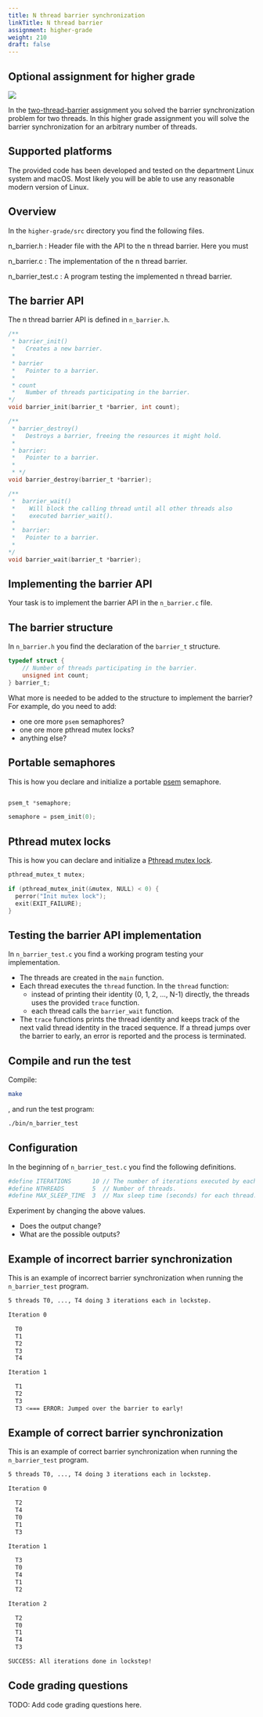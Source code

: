 ```yaml
---
title: N thread barrier synchronization
linkTitle: N thread barrier
assignment: higher-grade
weight: 210
draft: false
---
```


<h2 class="subtitle">Optional assignment for higher grade</h2>

![](/v1/images/threads-and-synchronization/n-thread-barrier.png?width=633px)

In the [two-thread-barrier](two-thread-barrier) assignment you solved the barrier synchronization problem for two threads. 
In this higher grade assignment you will solve the barrier synchronization for an arbitrary number of threads. 

## Supported platforms

The provided code has been developed and tested on the department Linux system
and macOS. Most likely you will be able to use any reasonable modern version of
Linux. 


## Overview

In the `higher-grade/src` directory you find the following files. 

n_barrier.h
: Header file with the API to the n thread barrier. Here you must 

n_barrier.c
: The implementation of the n thread barrier. 

n_barrier_test.c
: A program testing the implemented n thread barrier. 


## The barrier API

The n thread barrier API is defined in `n_barrier.h`.

``` C 
/**
 * barrier_init()
 *   Creates a new barrier. 
 * 
 * barrier 
 *   Pointer to a barrier. 
 * 
 * count
 *   Number of threads participating in the barrier. 
*/
void barrier_init(barrier_t *barrier, int count);

/**
 * barrier_destroy()
 *   Destroys a barrier, freeing the resources it might hold.     
 * 
 * barrier: 
 *   Pointer to a barrier. 
 * 
 * */
void barrier_destroy(barrier_t *barrier);

/**
 *  barrier_wait()
 *    Will block the calling thread until all other threads also 
 *    executed barrier_wait().
 * 
 *  barrier: 
 *   Pointer to a barrier. 
 *  
*/
void barrier_wait(barrier_t *barrier);
```

## Implementing the barrier API

Your task is to implement the barrier API in the `n_barrier.c` file. 

## The barrier structure

In `n_barrier.h` you find the declaration of the `barrier_t` structure. 

``` C
typedef struct {
    // Number of threads participating in the barrier. 
    unsigned int count;  
} barrier_t;
```

What more is needed to be added to the structure to implement the barrier? For example, do you need to add:

- one ore more `psem` semaphores?
- one ore more pthread mutex locks?
- anything else?

## Portable semaphores

This is how you declare and initialize a portable [psem](psem) semaphore. 

``` C

psem_t *semaphore;

semaphore = psem_init(0);
```

## Pthread mutex locks

This is how you can declare and initialize a [Pthread mutex lock][pthread-mutex]. 


``` C
pthread_mutex_t mutex;

if (pthread_mutex_init(&mutex, NULL) < 0) {
  perror("Init mutex lock");
  exit(EXIT_FAILURE);
}
```

[pthread-mutex]: https://man7.org/linux/man-pages/man3/pthread_mutex_lock.3p.html



## Testing the barrier API implementation 

In `n_barrier_test.c` you find a working program testing your implementation. 

- The threads are created in the `main` function.
- Each thread executes the `thread` function.  In the `thread` function: 
  - instead of printing their identity (0, 1, 2, ..., N-1) directly, the threads uses the provided `trace` function. 
  - each thread calls the `barrier_wait` function.
- The `trace` functions prints the thread identity and keeps track of the next valid
thread identity in the traced sequence. If a thread jumps over the barrier to early,
an error is reported and the process is terminated. 

## Compile and run the test

Compile:

``` bash session
make
```

, and run the test program: 

``` bash session
./bin/n_barrier_test
```

## Configuration

In the beginning of `n_barrier_test.c` you find the following definitions.

``` bash session 
#define ITERATIONS      10 // The number of iterations executed by each thread.
#define NTHREADS        5  // Number of threads.
#define MAX_SLEEP_TIME  3  // Max sleep time (seconds) for each thread. 
```

Experiment by changing the above values. 

- Does the output change?
- What are the possible outputs?

## Example of incorrect barrier synchronization

This is an example of incorrect barrier synchronization when running the `n_barrier_test` program.

``` bash session
5 threads T0, ..., T4 doing 3 iterations each in lockstep.

Iteration 0

  T0
  T1
  T2
  T3
  T4

Iteration 1

  T1
  T2
  T3
  T3 <=== ERROR: Jumped over the barrier to early!
```

## Example of correct barrier synchronization

This is an example of correct barrier synchronization when running the `n_barrier_test` program.

``` bash session
5 threads T0, ..., T4 doing 3 iterations each in lockstep.

Iteration 0

  T2
  T4
  T0
  T1
  T3

Iteration 1

  T3
  T0
  T4
  T1
  T2

Iteration 2

  T2
  T0
  T1
  T4
  T3

SUCCESS: All iterations done in lockstep!
```

## Code grading questions

TODO: Add code grading questions here. 